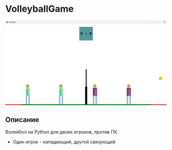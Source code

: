 # VolleyballGame

![Логотип](images/screenshot.png)

## Описание
Волейбол на Python для двоих игроков, против ПК.
- Один игрок - нападающий, другой связующий